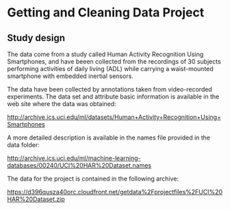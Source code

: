 Getting and Cleaning Data Project
=================================

Study design 
------------

The data come from a study called Human Activity Recognition Using Smartphones, and have beeen collected from the recordings of 30 subjects performing activities of daily living (ADL) while carrying a waist-mounted smartphone with embedded inertial sensors.

The data have been collected by annotations taken from video-recorded experiments. The data set and attribute basic information is available in the web site where the data was obtained: 

http://archive.ics.uci.edu/ml/datasets/Human+Activity+Recognition+Using+Smartphones

A more detailed description is available in the names file provided in the data folder: 

http://archive.ics.uci.edu/ml/machine-learning-databases/00240/UCI%20HAR%20Dataset.names

The data for the project is contained in the following archive:

https://d396qusza40orc.cloudfront.net/getdata%2Fprojectfiles%2FUCI%20HAR%20Dataset.zip 